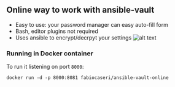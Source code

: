 ## Online way to work with ansible-vault
* Easy to use: your password manager can easy auto-fill form
* Bash, editor plugins not required 
* Uses ansible to encrypt/decrpyt your settings
![alt text](https://raw.githubusercontent.com/xxbbxb/ansible-vault-online/master/vault-screenshot.png)

### Running in Docker container

To run it listening on port `8000`:

```shell
docker run -d -p 8000:8081 fabiocaseri/ansible-vault-online
```
